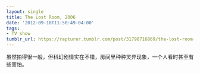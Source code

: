 ```yaml
---
layout: single
title: The Lost Room, 2006
date: '2012-09-18T11:50:49-04:00'
tags:
- TV show
tumblr_url: https://rapturer.tumblr.com/post/31798716869/the-lost-room-2006
---
```

虽然拍得很一般，但科幻剧情实在不错，房间里种种灵异现象，一个人看时甚至有些害怕。

